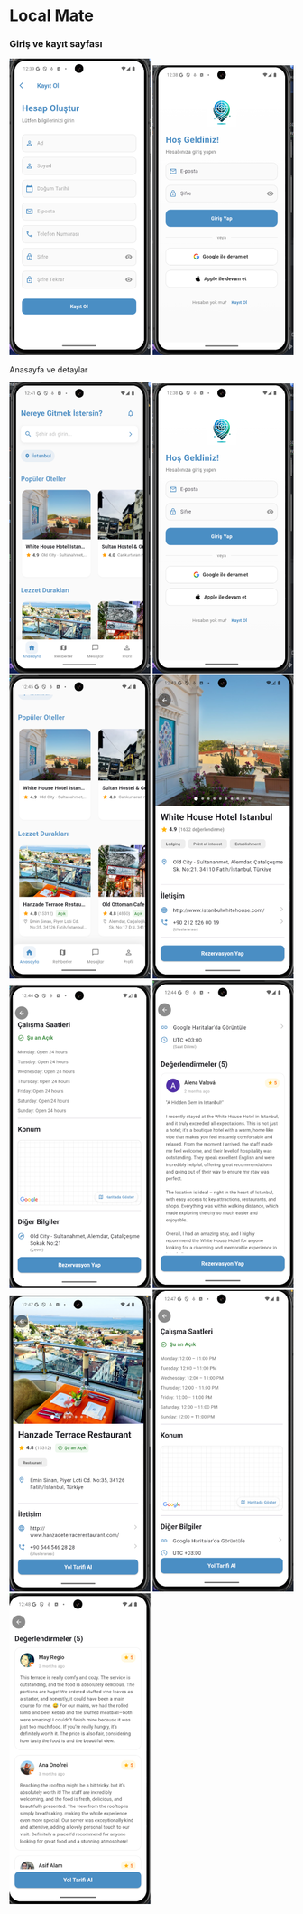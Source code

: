# Local Mate 
### Giriş ve kayıt sayfası
<p align="left">
  <img src="./screenshots/signup.png" alt="Ana Ekran" width="250"/>
  <img src="./screenshots/login.png" alt="Giriş Ekranı" width="250"/>
</p>
Anasayfa ve detaylar
<p align="left">
  <img src="./screenshots/home.png" alt="Ana Ekran" width="250"/>
  <img src="./screenshots/login.png" alt="Giriş Ekranı" width="250"/>
  <img src="./screenshots/home2.png" alt="Ana Ekran" width="250"/>
  <img src="./screenshots/hotel1.png" alt="Ana Ekran" width="250"/>
  <img src="./screenshots/hotel2.png" alt="Ana Ekran" width="250"/>
  <img src="./screenshots/hotel3.png" alt="Ana Ekran" width="250"/>
  <img src="./screenshots/r1.png" alt="Ana Ekran" width="250"/>
  <img src="./screenshots/r2.png" alt="Ana Ekran" width="250"/>
  <img src="./screenshots/r3.png" alt="Ana Ekran" width="250"/>
</p>













